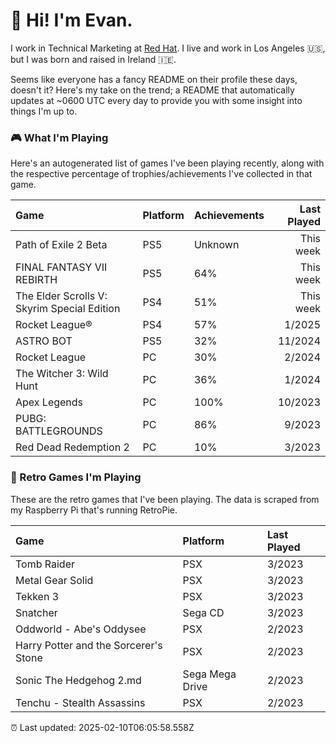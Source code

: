 
  # 🖖 Hi! I'm Evan.

  I work in Technical Marketing at [Red Hat](https://redhat.com/). I live and work in Los Angeles 🇺🇸, but I was born and raised in Ireland 🇮🇪.
  
  Seems like everyone has a fancy README on their profile these days, doesn't it? Here's my take on the trend; a README that automatically updates at ~0600 UTC every day to provide you with some insight into things I'm up to.

  ### 🎮 What I'm Playing 

  Here's an autogenerated list of games I've been playing recently, along with the respective percentage of trophies/achievements I've collected in that game.

  | Game                                        | Platform | Achievements | Last Played |
| :------------------------------------------ | :------- | :----------- | ----------: |
| Path of Exile 2 Beta                        | PS5      | Unknown      |   This week |
| FINAL FANTASY VII REBIRTH                   | PS5      | 64%          |   This week |
| The Elder Scrolls V: Skyrim Special Edition | PS4      | 51%          |   This week |
| Rocket League®                              | PS4      | 57%          |      1/2025 |
| ASTRO BOT                                   | PS5      | 32%          |     11/2024 |
| Rocket League                               | PC       | 30%          |      2/2024 |
| The Witcher 3: Wild Hunt                    | PC       | 36%          |      1/2024 |
| Apex Legends                                | PC       | 100%         |     10/2023 |
| PUBG: BATTLEGROUNDS                         | PC       | 86%          |      9/2023 |
| Red Dead Redemption 2                       | PC       | 10%          |      3/2023 |

  
  ### 👾 Retro Games I'm Playing

  These are the retro games that I've been playing. The data is scraped from my Raspberry Pi that's running RetroPie.

  | Game                                  | Platform        | Last Played |
| :------------------------------------ | :-------------- | :---------- |
| Tomb Raider                           | PSX             | 3/2023      |
| Metal Gear Solid                      | PSX             | 3/2023      |
| Tekken 3                              | PSX             | 3/2023      |
| Snatcher                              | Sega CD         | 3/2023      |
| Oddworld - Abe's Oddysee              | PSX             | 2/2023      |
| Harry Potter and the Sorcerer's Stone | PSX             | 2/2023      |
| Sonic The Hedgehog 2.md               | Sega Mega Drive | 2/2023      |
| Tenchu - Stealth Assassins            | PSX             | 2/2023      |
  

  ⏰ Last updated: 2025-02-10T06:05:58.558Z
  